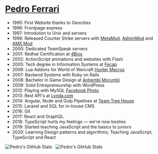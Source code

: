 # <a href="https://www.linkedin.com/in/thepedroferrari/">Pedro Ferrari</a>

- 1995: First Website thanks to Geocities
- 1996: Frontpage express
- 1997: Introdution to Unix and servers
- 1999: Released Counter Strike servers with [MetaMod](http://metamod.org), [AdminMod](http://www.adminmod.org) and [AMX Mod](http://www.amxmod.net/)
- 2000: Dedicated TeamSpeak servers
- 2001: Redhat Certification at [4Bios](https://www.4biosacademy.com.br/rh-adm1e2)
- 2002: ActionScript animations and websites with Flash
- 2005: Tech degree in Information Systems at [Fecap](https://www.fecap.br/old/colegiofecap/ensino-medio-tecnico.php#Informatica)
- 2006: Lua Addons for World of Warcraft [Hunter Macros](https://www.curseforge.com/wow/addons/kharthuss-hunter-timers)
- 2007: Backend Systems with Ruby on Rails
- 2008: Bachelor in Game Design at [Anhembi Morumbi](https://portal.anhembi.br/graduacao/cursos/design-de-games/)
- 2009: Solid Entrepreneurship with WordPress
- 2012: Playing with MySQL [Facebook Photo](https://www.facebook.com/photo?fbid=10150859584256528&set=a.10150811205961528)
- 2013: Rest API's at [Lynda.com](https://lynda.com)
- 2014: Angular, Node and Gulp Pipelines at [Team Tree House](https://teamtreehouse.com/)
- 2015: Laravel and SQL for in-house CMS
- 2016: Git
- 2017: React and GraphQL
- 2018: TypeScript hurts my feelings — we're now besties
- 2019: Started teaching JavaScript and the basics to juniors
- 2020: Learning Design patterns and algorithms; Teaching JavaScript, TypeScript and React

<p>
<img src="https://github-readme-stats.vercel.app/api/top-langs/?username=thepedroferrari" alt="Pedro's GitHub Stats" />
&nbsp;
<img src="https://github-readme-stats.vercel.app/api?username=thepedroferrari&&show_icons=true" alt="Pedro's GitHub Stats" />
</p>

